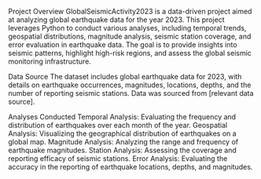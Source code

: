 Project Overview
GlobalSeismicActivity2023 is a data-driven project aimed at analyzing global earthquake data for the year 2023. This project leverages Python to conduct various analyses, including temporal trends, geospatial distributions, magnitude analysis, seismic station coverage, and error evaluation in earthquake data. The goal is to provide insights into seismic patterns, highlight high-risk regions, and assess the global seismic monitoring infrastructure.

Data Source
The dataset includes global earthquake data for 2023, with details on earthquake occurrences, magnitudes, locations, depths, and the number of reporting seismic stations. Data was sourced from [relevant data source].

Analyses Conducted
Temporal Analysis: Evaluating the frequency and distribution of earthquakes over each month of the year.
Geospatial Analysis: Visualizing the geographical distribution of earthquakes on a global map.
Magnitude Analysis: Analyzing the range and frequency of earthquake magnitudes.
Station Analysis: Assessing the coverage and reporting efficacy of seismic stations.
Error Analysis: Evaluating the accuracy in the reporting of earthquake locations, depths, and magnitudes.
